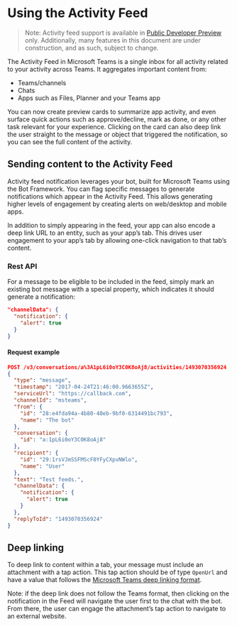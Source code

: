 # Using the Activity Feed

>Note: Activity feed support is available in [Public Developer Preview](publicpreview.md) only.  Additionally, many features in this document are under construction, and as such, subject to change.


The Activity Feed in Microsoft Teams is a single inbox for all activity related to your activity across Teams.  It aggregates important content from:
* Teams/channels
* Chats
* Apps such as Files, Planner and your Teams app

You can now create preview cards to summarize app activity, and even surface quick actions such as approve/decline, mark as done, or any other task relevant for your experience.  Clicking on the card can also deep link the user straight to the message or object that triggered the notification, so you can see the full content of the activity.

## Sending content to the Activity Feed

Activity feed notification leverages your bot, built for Microsoft Teams using the Bot Framework.  You can flag specific messages to generate notifications which appear in the Activity Feed. This allows generating higher levels of engagement by creating alerts on web/desktop and mobile apps.

In addition to simply appearing in the feed, your app can also encode a deep link URL to an entity, such as your app’s tab. This drives user engagement to your app’s tab by allowing one-click navigation to that tab’s content.

### Rest API

For a message to be eligible to be included in the feed, simply mark an existing bot message with a special property, which indicates it should generate a notification:

```json
"channelData": {
  "notification": {
    "alert": true
  }
}
```

#### Request example

```json
POST /v3/conversations/a%3A1pL6i0oY3C0K8oAj8/activities/1493070356924
{
  "type": "message",
  "timestamp": "2017-04-24T21:46:00.9663655Z",
  "serviceUrl": "https://callback.com",
  "channelId": "msteams",
  "from": {
    "id": "28:e4fda94a-4b80-40eb-9bf0-6314491bc793",
    "name": "The bot"
  },
  "conversation": {
    "id": "a:1pL6i0oY3C0K8oAj8"
  },
  "recipient": {
    "id": "29:1rsVJmSSFMScF0YFyCXpvNWlo",
    "name": "User"
  },
  "text": "Test feeds.",
  "channelData": {
    "notification": {
      "alert": true
    }
  },
  "replyToId": "1493070356924"
}
```

## Deep linking

To deep link to content within a tab, your message must include an attachment with a tap action. This tap action should be of type `OpenUrl` and have a value that follows the [Microsoft Teams deep linking format](deeplinks.md).

Note: if the deep link does not follow the Teams format, then clicking on the notification in the Feed will navigate the user first to the chat with the bot. From there, the user can engage the attachment’s tap action to navigate to an external website.


